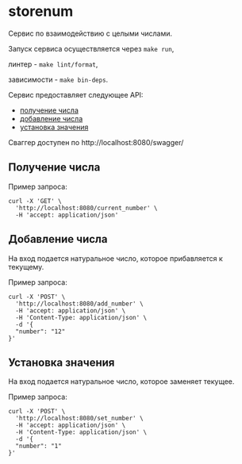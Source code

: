 # storenum

Сервис по взаимодействию с целыми числами.

Запуск сервиса осуществляется через ```make run```, 

линтер - ```make lint/format```, 

зависимости - ```make bin-deps```.

Сервис предоставляет следующее API:
* [получение числа](#получение-числа)
* [добавление числа](#добавление-числа)
* [установка значения](#установка-значения)

Сваггер доступен по http://localhost:8080/swagger/

## Получение числа
Пример запроса:
```
curl -X 'GET' \
  'http://localhost:8080/current_number' \
  -H 'accept: application/json'
```

## Добавление числа
На вход подается натуральное число, которое прибавляется к текущему. 

Пример запроса:
```
curl -X 'POST' \
  'http://localhost:8080/add_number' \
  -H 'accept: application/json' \
  -H 'Content-Type: application/json' \
  -d '{
  "number": "12"
}'
```

## Установка значения
На вход подается натуральное число, которое заменяет текущее.

Пример запроса:
```
curl -X 'POST' \
  'http://localhost:8080/set_number' \
  -H 'accept: application/json' \
  -H 'Content-Type: application/json' \
  -d '{
  "number": "1"
}'
```